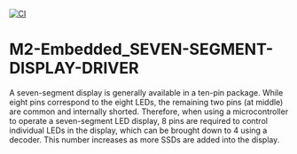 [![CI](https://github.com/Dhinu99/M2-Embedded_ProjectGoal/actions/workflows/main.yml/badge.svg)](https://github.com/Dhinu99/M2-Embedded_ProjectGoal/actions/workflows/main.yml)

# M2-Embedded_SEVEN-SEGMENT-DISPLAY-DRIVER
A seven-segment display is generally available in a ten-pin package. While eight pins correspond to the eight LEDs, the remaining two pins (at middle) are common and internally shorted. Therefore, when using a microcontroller to operate a seven-segment LED display, 8 pins are required to control individual LEDs in the display, which can be brought down to 4 using a decoder. This number increases as more SSDs are added into the display.

